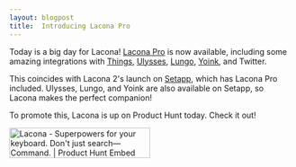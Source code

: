 ```yaml
---
layout: blogpost
title:  Introducing Lacona Pro
---
```


Today is a big day for Lacona! [Lacona Pro](/faq#pro) is now available, including some amazing integrations with [Things](https://culturedcode.com), [Ulysses](https://ulysses.app), [Lungo](https://sindresorhus.com/lungo), [Yoink](https://eternalstorms.at/yoink/mac/), and Twitter.

This coincides with Lacona 2's launch on [Setapp](https://setapp.com/apps/lacona), which has Lacona Pro included. Ulysses, Lungo, and Yoink are also available on Setapp, so Lacona makes the perfect companion!

To promote this, Lacona is up on Product Hunt today. Check it out!

<a href="https://www.producthunt.com/posts/lacona-3?utm_source=badge-featured&utm_medium=badge&utm_souce=badge-lacona-3" target="_blank"><img src="https://api.producthunt.com/widgets/embed-image/v1/featured.svg?post_id=243063&theme=light" alt="Lacona - Superpowers for your keyboard. Don't just search—Command. | Product Hunt Embed" style="width: 250px; height: 54px;" width="250px" height="54px" /></a>